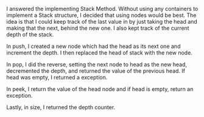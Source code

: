 I answered the implementing Stack Method. 
Without using any containers to implement a Stack structure, I decided that using 
nodes would be best. The idea is that I could keep track of the last value in by just taking the head and making that the next, behind the new one. I also kept track of the current depth of the stack. 

In push, I created a new node which had the head as its next one and increment the depth. I then replaced the head of stack  with the new node. 

In pop, I did the reverse, setting the next node to head as the new head, decremented the depth, and returned the value of the previous head. If head was empty, I  returned a exception. 

In peek, I return the value of the head node and if  head is empty, return an exception. 

Lastly, in size, I returned the depth counter. 